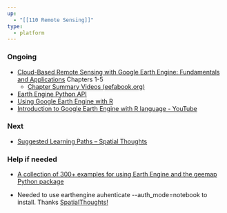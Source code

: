 ```yaml
---
up:
  - "[[110 Remote Sensing]]"
type:
  - platform
---
```

### Ongoing
- [Cloud-Based Remote Sensing with Google Earth Engine: Fundamentals and Applications](https://www.eefabook.org/go-to-the-book.html) Chapters 1-5
	- [​Chapter Summary Videos (eefabook.org)](https://www.eefabook.org/videos.html)
- [Earth Engine Python API](https://developers.google.com/earth-engine/tutorials/community/intro-to-python-api)
- [Using Google Earth Engine with R](https://www.css.cornell.edu/faculty/dgr2/_static/files/R_html/ex_rgee.html)
- [Introduction to Google Earth Engine with R language - YouTube](https://www.youtube.com/watch?v=SHXuIpjU3YE)
### Next
- [Suggested Learning Paths – Spatial Thoughts](https://spatialthoughts.com/learning-paths/)

### Help if needed
- [A collection of 300+ examples for using Earth Engine and the geemap Python package](https://github.com/giswqs/earthengine-py-examples)

- Needed to use earthengine auhenticate --auth_mode=notebook to install. Thanks [SpatialThoughts!](https://courses.spatialthoughts.com/install-gee-python-api.html)



